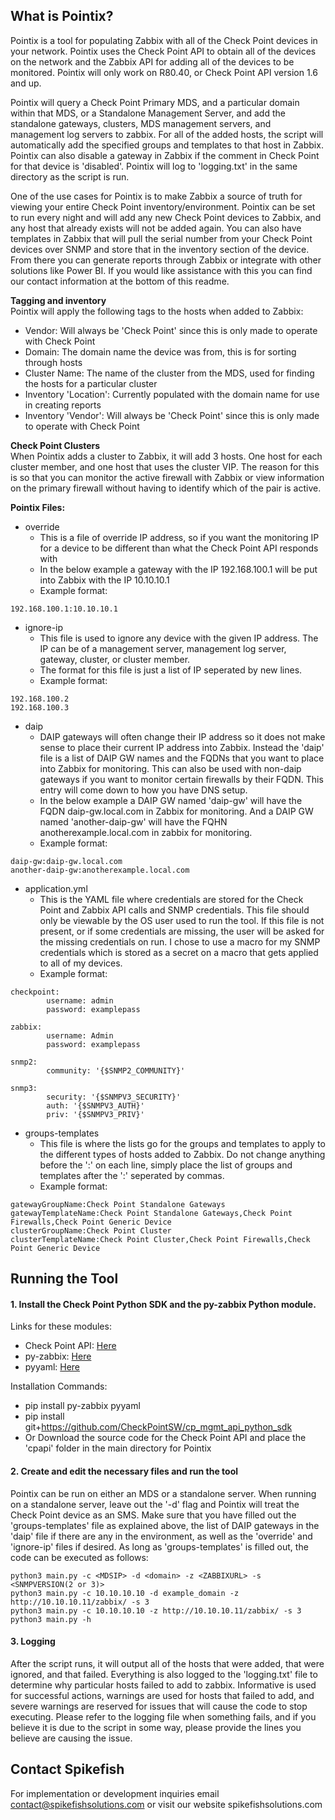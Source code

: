 ## What is Pointix?
Pointix is a tool for populating Zabbix with all of the Check Point devices in your network.  Pointix uses the Check Point API to obtain all of the devices on the network and the Zabbix API for adding all of the devices to be monitored.  Pointix will only work on R80.40, or Check Point API version 1.6 and up.  

Pointix will query a Check Point Primary MDS, and a particular domain within that MDS, or a Standalone Management Server, and add the standalone gateways, clusters, MDS management servers, and management log servers to zabbix. For all of the added hosts, the script will automatically add the specified groups and templates to that host in Zabbix. Pointix can also disable a gateway in Zabbix if the comment in Check Point for that device is 'disabled'. Pointix will log to 'logging.txt' in the same directory as the script is run.

One of the use cases for Pointix is to make Zabbix a source of truth for viewing your entire Check Point inventory/environment.  Pointix can be set to run every night and will add any new Check Point devices to Zabbix, and any host that already exists will not be added again.  You can also have templates in Zabbix that will pull the serial number from your Check Point devices over SNMP and store that in the inventory section of the device.  From there you can generate reports through Zabbix or integrate with other solutions like Power BI.  If you would like assistance with this you can find our contact information at the bottom of this readme.

**Tagging and inventory**<br>
Pointix will apply the following tags to the hosts when added to Zabbix:
* Vendor: Will always be 'Check Point' since this is only made to operate with Check Point
* Domain: The domain name the device was from, this is for sorting through hosts
* Cluster Name: The name of the cluster from the MDS, used for finding the hosts for a particular cluster
* Inventory 'Location': Currently populated with the domain name for use in creating reports
* Inventory 'Vendor': Will always be 'Check Point' since this is only made to operate with Check Point

**Check Point Clusters**<br>
When Pointix adds a cluster to Zabbix, it will add 3 hosts.  One host for each cluster member, and one host that uses the cluster VIP.
The reason for this is so that you can monitor the active firewall with Zabbix or view information on the primary firewall without having to identify which of the pair is active.

**Pointix Files:**
* override
  * This is a file of override IP address, so if you want the monitoring IP for a device to be different than what the Check Point API responds with
  * In the below example a gateway with the IP 192.168.100.1 will be put into Zabbix with the IP 10.10.10.1
  * Example format: 
```
192.168.100.1:10.10.10.1
```
* ignore-ip
  * This file is used to ignore any device with the given IP address.  The IP can be of a management server, management log server, gateway, cluster, or cluster member.
  * The format for this file is just a list of IP seperated by new lines.
  * Example format: 
```
192.168.100.2
192.168.100.3
```
* daip
  * DAIP gateways will often change their IP address so it does not make sense to place their current IP address into Zabbix.  Instead the 'daip' file is a list of DAIP GW names and the FQDNs that you want to place into Zabbix for monitoring.  This can also be used with non-daip gateways if you want to monitor certain firewalls by their FQDN.  This entry will come down to how you have DNS setup.
  * In the below example a DAIP GW named 'daip-gw' will have the FQDN daip-gw.local.com in Zabbix for monitoring.  And a DAIP GW named 'another-daip-gw' will have the FQHN anotherexample.local.com in zabbix for monitoring.
  * Example format:
```
daip-gw:daip-gw.local.com
another-daip-gw:anotherexample.local.com
```
* application.yml
  * This is the YAML file where credentials are stored for the Check Point and Zabbix API calls and SNMP credentials.  This file should only be viewable by the OS user used to run the tool.  If this file is not present, or if some credentials are missing, the user will be asked for the missing credentials on run.  I chose to use a macro for my SNMP credentials which is stored as a secret on a macro that gets applied to all of my devices.
  * Example format:
```
checkpoint:
        username: admin
        password: examplepass

zabbix:
        username: Admin
        password: examplepass

snmp2:
        community: '{$SNMP2_COMMUNITY}'

snmp3:
        security: '{$SNMPV3_SECURITY}'
        auth: '{$SNMPV3_AUTH}'
        priv: '{$SNMPV3_PRIV}'
```
* groups-templates
  * This file is where the lists go for the groups and templates to apply to the different types of hosts added to Zabbix.  Do not change anything before the ':' on each line, simply place the list of groups and templates after the ':' seperated by commas.
  * Example format:
```
gatewayGroupName:Check Point Standalone Gateways
gatewayTemplateName:Check Point Standalone Gateways,Check Point Firewalls,Check Point Generic Device
clusterGroupName:Check Point Cluster
clusterTemplateName:Check Point Cluster,Check Point Firewalls,Check Point Generic Device
```

## Running the Tool
#### 1. Install the Check Point Python SDK and the py-zabbix Python module.

Links for these modules:
* Check Point API: [Here](https://github.com/CheckPointSW/cp_mgmt_api_python_sdk)
* py-zabbix: [Here](https://pypi.org/project/py-zabbix/) 
* pyyaml: [Here](https://github.com/yaml/pyyaml) 

Installation Commands:<br>
* pip install py-zabbix pyyaml<br>
* pip install git+https://github.com/CheckPointSW/cp_mgmt_api_python_sdk <br>
* Or Download the source code for the Check Point API and place the 'cpapi' folder in the main directory for Pointix

#### 2. Create and edit the necessary files and run the tool
Pointix can be run on either an MDS or a standalone server.  When running on a standalone server, leave out the '-d' flag and Pointix will treat the Check Point device as an SMS.  Make sure that you have filled out the 'groups-templates' file as explained above, the list of DAIP gateways in the 'daip' file if there are any in the environment, as well as the 'override' and 'ignore-ip' files if desired.  As long as 'groups-templates' is filled out, the code can be executed as follows:
```
python3 main.py -c <MDSIP> -d <domain> -z <ZABBIXURL> -s <SNMPVERSION(2 or 3)>
python3 main.py -c 10.10.10.10 -d example_domain -z http://10.10.10.11/zabbix/ -s 3
python3 main.py -c 10.10.10.10 -z http://10.10.10.11/zabbix/ -s 3
python3 main.py -h
```

#### 3. Logging
After the script runs, it will output all of the hosts that were added, that were ignored, and that failed.  Everything is also logged to the 'logging.txt' file to determine why particular hosts failed to add to zabbix. Informative is used for successful actions, warnings are used for hosts that failed to add, and severe warnings are reserved for issues that will cause the code to stop executing.  Please refer to the logging file when something fails, and if you believe it is due to the script in some way, please provide the lines you believe are causing the issue.

## Contact Spikefish
For implementation or development inquiries email contact@spikefishsolutions.com or visit our website spikefishsolutions.com
